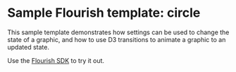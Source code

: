 # Sample Flourish template: circle

This sample template demonstrates how settings can be used to change the state
of a graphic, and how to use D3 transitions to animate a graphic to an updated state.

Use the [Flourish SDK](https://www.npmjs.com/package/@flourish/sdk) to try it out.
